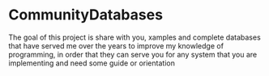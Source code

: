 # CommunityDatabases
The goal of this project is share with you,  xamples and complete databases that have served me over the years to improve my knowledge of programming, in order that they can serve you for any system that you are implementing and need some guide or orientation
